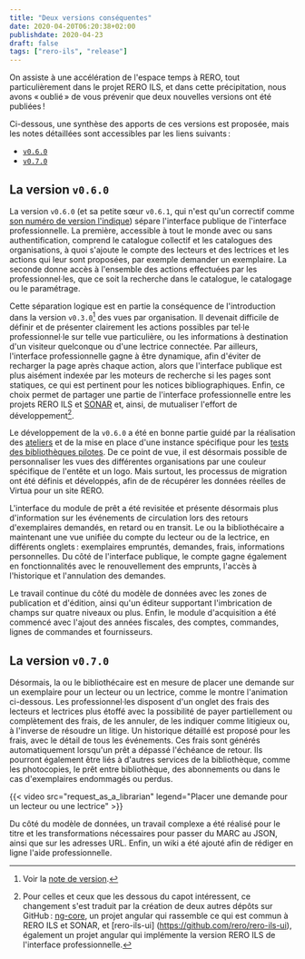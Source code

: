 ```yaml
---
title: "Deux versions conséquentes"
date: 2020-04-20T06:20:38+02:00
publishdate: 2020-04-23
draft: false 
tags: ["rero-ils", "release"]
---
```


On assiste à une accélération de l'espace temps à RERO,
tout particulièrement dans le projet RERO ILS, et dans
cette précipitation, nous avons « oublié » de vous prévenir que deux nouvelles
versions ont été publiées !

Ci-dessous, une synthèse des apports de ces versions est proposée, mais les
notes détaillées sont accessibles par les liens suivants :

- [`v0.6.0`](https://github.com/rero/rero-ils/blob/master/RELEASE-NOTES.rst#v060)
- [`v0.7.0`](https://github.com/rero/rero-ils/blob/master/RELEASE-NOTES.rst#v070)

<!--more-->

## La version `v0.6.0`

La version `v0.6.0` (et sa petite sœur `v0.6.1`, qui n'est qu'un correctif
comme [son numéro de version l'indique](https://semver.org "Explications du
semantic versioning")) sépare l'interface publique de l'interface
professionnelle. La première, accessible à tout le monde avec ou sans
authentification, comprend le catalogue collectif et les catalogues des
organisations, à quoi s'ajoute le compte des lecteurs et des lectrices et les
actions qui leur sont proposées, par exemple demander un exemplaire. La seconde
donne accès à l'ensemble des actions effectuées par les professionnel·les, que
ce soit la recherche dans le catalogue, le catalogage ou le paramétrage.

Cette séparation logique est en partie la conséquence de l'introduction dans la
version `v0.3.0`[^1] des vues par organisation. Il devenait difficile de
définir et de présenter clairement les actions possibles par tel·le
professionnel·le sur telle vue particulière, ou les informations à destination
d'un visiteur quelconque ou d'une lectrice connectée. Par ailleurs,
l'interface professionnelle gagne à être dynamique, afin d'éviter de recharger
la page après chaque action, alors que l'interface publique est plus aisément
indexée par les moteurs de recherche si les pages sont statiques, ce qui est
pertinent pour les notices bibliographiques. Enfin, ce choix
permet de partager une partie de l'interface professionnelle entre les projets
RERO ILS et [SONAR](https://sonar.ch)
et, ainsi, de mutualiser l'effort de développement[^2].

Le développement de la `v0.6.0` a été en bonne partie guidé par la réalisation
des [ateliers](/tags/ateliers) et de la mise en place d'une instance spécifique
pour les [tests des bibliothèques pilotes](/rero-ils-s-expose-aux-tests). De ce
point de vue, il est désormais possible de personnaliser les vues des
différentes organisations par une couleur spécifique de l'entête et un logo.
Mais surtout, les processus de migration ont été définis et développés, afin de
de récupérer les données réelles de Virtua pour un site RERO.

L'interface du module de prêt a été revisitée et présente désormais plus
d'information sur les événements de circulation lors des retours d'exemplaires
demandés, en retard ou en transit. Le ou la bibliothécaire a maintenant une vue
unifiée du compte du lecteur ou de la lectrice, en différents onglets :
exemplaires empruntés, demandes, frais, informations personnelles. Du côté de
l'interface publique, le compte gagne également en fonctionnalités avec le
renouvellement des emprunts, l'accès à l'historique et l'annulation des
demandes.

Le travail continue du côté du modèle de données avec les zones de publication
et d'édition, ainsi qu'un éditeur supportant l'imbrication de champs sur quatre
niveaux ou plus. Enfin, le module d'acquisition a été commencé avec l'ajout des
années fiscales, des comptes, commandes, lignes de commandes et fournisseurs.

## La version `v0.7.0`

Désormais, la ou le bibliothécaire est en  mesure de placer une demande sur un
exemplaire pour un lecteur ou un lectrice, comme le montre l'animation
ci-dessous. Les professionnel·les disposent d'un onglet des frais des lecteurs
et lectrices plus étoffé avec la possibilité de payer partiellement ou
complètement des frais, de les annuler, de les indiquer comme litigieux ou,
à l'inverse de résoudre un litige. Un historique détaillé est proposé pour les
frais, avec le détail de tous les événements. Ces frais sont générés
automatiquement lorsqu'un prêt a dépassé l'échéance de retour. Ils pourront
également être liés à d'autres services de la bibliothèque, comme les
photocopies, le prêt entre bibliothèque, des abonnements ou dans le cas
d'exemplaires endommagés ou perdus.

{{< video src="request_as_a_librarian" legend="Placer une demande pour un lecteur ou une lectrice" >}}

Du côté du modèle de données, un travail complexe a été réalisé pour le titre et
les transformations nécessaires pour passer du MARC au JSON, ainsi que sur les
adresses URL. Enfin, un wiki a été ajouté afin de rédiger en ligne l'aide
professionnelle.

[^1]: Voir la [note de
  version](https://github.com/rero/rero-ils/blob/master/RELEASE-NOTES.rst#v030).
[^2]: Pour celles et ceux que les dessous du capot intéressent, ce changement
 s'est traduit par la création de deux autres dépôts sur GitHub :
 [ng-core](https://github.com/rero/ng-core), un projet angular qui rassemble
 ce qui est commun à RERO ILS et SONAR, et [rero-ils-ui]
 (https://github.com/rero/rero-ils-ui), également un
 projet angular qui implémente la version RERO ILS de
 l'interface professionnelle.
